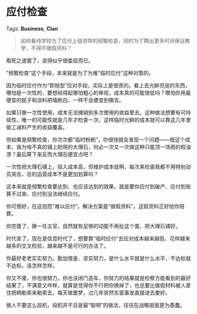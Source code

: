 # 应付检查

Tags: **Business**, **Clan**

> 如何看待学校为了应付上级领导的频繁检查，同时为了腾出更多时间保证教学，不得不做假资料？



取死之道罢了，说得似乎很委屈而已。

“频繁检查”这个手段，本来就是为了为难“临时应付”这种对策的。

因为临时应付作为“即抛型”应对手段，实际上是很贵的。看上去光鲜亮丽的东西，哪怕是一次性的，要想经得起哪怕粗心的审视，成本真的可能很低吗？哪怕你用最便宜的腻子和涂料把墙刷白，一样不会便宜到哪去。

如果只做一次性使用，成本无法摊销到多次使用的收益里去。这种做法想要有可持续性，唯一的可能性就是几年才检查一次，这样临时光鲜的成本就可以靠这几年里偷工减料产生的收益覆盖。

但如果是频繁检查，你次次都“临时粉刷”，你很快就会发现一个问题——按这个成本，我为啥不真的铺上耐用的大理石，何必一次又一次做这种只能顶一场雨的假油漆？最后算下来反而大理石便宜点吧？

一次性把大理石铺上，投入成本高，但维护成本低啊，每次来检查我都不用特别动员突击，总的运营成本不是更加划算吗？

这本来就是频繁检查要达到、也应该达到的效果。就是要你应付到破产、应付到账算不过来、应付到没法继续应付。

你可倒好，在这抱怨“难以应付”，解决方案是“做假资料”。这假资料正好给你陪葬。

你完蛋了，换一任主官，自然就有足够的动能不再扯这个蛋，把大理石铺好。

时代变了，现在是信息时代了，想要靠“临时应付”去应对成本越来越低、花样越来越多的交叉检验，越来越不是可行的办法了。

你最好老老实实努力。勤加借鉴、坚实努力，是什么水平就是什么水平，不达标就不达标，该怎样怎样。

你又不傻，你也很努力，你也没闭门造车，你努力的结果就是检察方能看到的最好结果了，不满意又咋样，就算是觉得你不行把你换掉了，也总要比做假材料被人拿住把柄勒索来勒索去，每天做噩梦，过几年突然东窗事发直接进去要好。

做人不要这么投机，投机并不总是最“聪明”的做法，往往在战略层面更为愚蠢。



